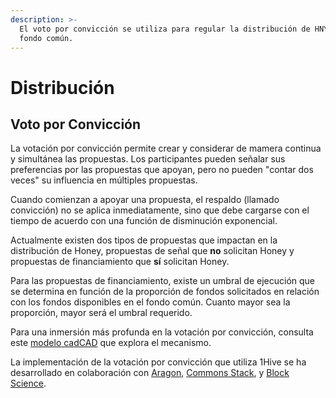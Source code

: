 ```yaml
---
description: >-
  El voto por convicción se utiliza para regular la distribución de HNY del
  fondo común.
---
```


# Distribución

## Voto por Convicción

La votación por convicción permite crear y considerar de mamera continua y simultánea las propuestas. Los participantes pueden señalar sus preferencias por las propuestas que apoyan, pero no pueden "contar dos veces" su influencia en múltiples propuestas. 

Cuando comienzan a apoyar una propuesta, el respaldo \(llamado convicción\) no se aplica inmediatamente, sino que debe cargarse con el tiempo de acuerdo con una función de disminución exponencial. 

Actualmente existen dos tipos de propuestas que impactan en la distribución de Honey, propuestas de señal que **no** solicitan Honey y propuestas de financiamiento que **sí** solicitan Honey. 

Para las propuestas de financiamiento, existe un umbral de ejecución que se determina en función de la proporción de fondos solicitados en relación con los fondos disponibles en el fondo común. Cuanto mayor sea la proporción, mayor será el umbral requerido.

Para una inmersión más profunda en la votación por convicción, consulta este [modelo cadCAD](https://github.com/BlockScience/Aragon_Conviction_Voting) que explora el mecanismo.

La implementación de la votación por convicción que utiliza 1Hive se ha desarrollado en colaboración con [Aragon](https://aragon.org/), [Commons Stack](https://commonsstack.org/), y [Block Science](https://block.science/).

